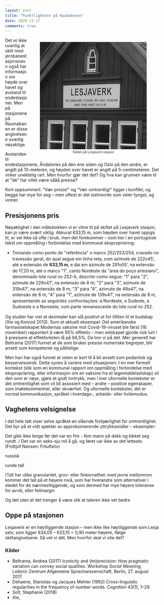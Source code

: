 ```yaml
---
layout: post
title: "Punktligheten på Raumabanen"
date: 2020-11-17
comments: true
---
```

<style>
figcaption {
    color: #333;
    text-align: center;
    font-family: Optima, Candara, Calibri, Arial, sans-serif;
    font-size: .8em;
}	
  .zoom:hover {
  -ms-transform: scale(3); /* IE 9 */
  -webkit-transform: scale(3); /* Safari 3-8 */
  transform: scale(2); 
  transform-origin: 100% 0%;
}
</style>

<div style="float:right;"><figure class="rightfig"><div class="zoom"><img style="height:350px;" src="/pics/Lesjaverk.png" /></div><figcaption>Skiltet på Lesjaverk stasjon</figcaption></figure></div>
<div class="ingress"><p>Det er ikke uvanlig at skilt med jernbanestasjonsnavn også har informasjon om høyde over havet og avstand til endestasjoner. Men på stasjonene på Raumabanen er disse angivelsene uvanlig nøyaktige.</p></div>

<p>Avstanden til endestasjonene, Åndalsnes på den ene siden og Oslo på den andre, er angitt på 10-meteren, og høyden over havet er angitt på 5-centimeteren. Det virker unektelig rart. Men hvorfor gjør det det? Og hva kan grunnen være til at "de" har villet være sååå presise?</p>
<p>Kort oppsummert: "Vær presis!" og "Vær omtrentlig!" ligger i konflikt, og begge har mye for seg – men oftest er det sistnevnte som veier tyngst, og vinner.</p>
<h2>Presisjonens pris</h2>
<p>Nøyaktighet i den målestokken vi er vitne til på skiltet på Lesjaverk stasjon, kan jo være svært viktig. Akkurat 633,15 m, som høyden over havet oppgis til, er vel ikke så ofte i bruk, men det forekommer – som her i en portugisisk tekst om oppmåling i forbindelse med kommunal ekspropriering:
</p>
<ul><li style="line-height: 1.4em">Tomando como ponto de "referência" o marco 252/253/254, cravado no travessão geral, do qual segue em linha reta, com azimute de 222o45’, até a extensão de <b>633,15 m</b>, e daí em azimute de 291o55’, na extensão de 17,20 m, até o marco "1", canto Nordeste da "área do poço artesiano", denominado lote rural no 252-A, descrito como segue: "1" para "2", azimute de 229o47’, na extensão de 8 m; "2" para "3", azimute de 319o47’, na extensão de 8 m; "3" para "4", azimute de 49o47’, na extensão de 8 m; "4" para "1", azimute de 139o47’, na extensão de 8 m, apresentando as seguintes confrontações: a Nordeste, a Sudeste, a Sudoeste e a Noroeste, com parte remanescente do lote rural no 252.
    </li></ul>
    
<p>Og studier har vist at desimaler kan slå positivt ut for tilliten til et budskap (Xie og Konrod 2013). Som et aktuelt eksempel: Det amerikanske farmasiselskapet Modernas vaksine mot Covid-19-viruset ble først (16. november) rapportert å være 95% effektiv – men selskapet gjorde nok lurt i å presisere at effektiviteten lå på 94,5%. Da tror vi på det. Mer generelt har Beltrama (2017) funnet at de som bruker presise numeriske begreper, blir ansett som kompetente og pålitelige.</p>
<p>
    Men han har også funnet at veien er kort til å bli ansett som pedantisk og besserwissersk. Dette synes å variere med situasjonen: I en mer formell kontekst (slik som en kommunal rapport om oppmåling i forbindelse med ekspropriering, eller informasjon om en vaksine fra et legemiddelselskap) vil den som er nøye, gjøre et godt inntrykk, men i mer uformelle kontekster er det omtrentlighet som vil bli assosiert med – andre – positive egenskaper, som imøtekommenhet, eller skværhet. Og uformelle kontekster, det er normal kommunikasjon, språket i hverdags-, arbeids- eller hvilemodus.
</p>
   <h2>Vaghetens velsignelse</h2>
<p>I det hele tatt viser selve språket en slående forkjærlighet for omtrentlighet. Det byr på et vidt spekter av approksimerende uttrykksmidler – eksempler:
</p>
<p>
Det gikk ikke lenge før det var en fire - fem mann på dekk og kikket seg rundt. / Det var en seks-sju mil å gå, og føret var ikke av det letteste. (Fridtjof Nansen: Friluftsliv)</p>
<p>russisk</p>
<p>runde tall</p>
<p>(Tall har ulike granularitet, grov- eller finkornethet: med jevne mellomrom kommer det tall på et høyere nivå, som har hverandre som alternativer i stedet for de nærmestliggende, og som dermed har mye høyere toleranse for avvik, eller feilmargin</p>
<p>Og det uten at det trenger å være slik at taleren ikke vet bedre</p>
<h2>Oppe på stasjonen</h2>
<p>Lesjaverk er en høytliggende stasjon – men ikke like høytliggende som Lesja selv, som ligger 634,05 – 633,15 = 0,90 meter høyere, ifølge skiltangivelsene. Så vet vi dét. Men hvorfor skal vi vite det?
</p>
<h3>Kilder</h3>
<ul id="pubs"><li>Beltrama, Andrea (2017) Iconicity and (im)precision: How pragmatic variation can convey social qualities. Workshop <i>Social Meaning</i>, Leibniz-Zentrum Allgemeine Sprachwissenschaft, Berlin, 27. august 2017.</li>
    <li>Dehaene, Stanislas og Jacques Mehler (1992) Cross-linguistic regularities in the frequency of number words. <i>Cognition</i> 43(1), 1–29.</li>
    <li>Solt, Stephanie (2018) 
    </li>
    <li>Xie, 
    </li>
    </ul>
   
